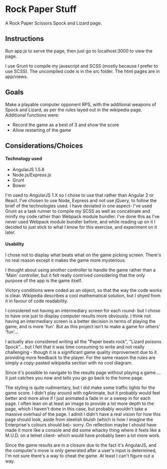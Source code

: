 # Rock Paper Stuff
A Rock Paper Scissors Spock and Lizard page.

## Instructions
Run app.js to serve the page, then just go to localhost:3000 to view the page.

I use Grunt to compile my javascript and SCSS (mostly because I prefer to use SCSS). The uncompiled code is in the src folder. The html pages are in app/views.

## Goals
Make a playable computer opponent RPS, with the additional weapons of Spock and Lizard, as per the rules layed out in the wikipedia page. Additional functions were:
- Record the game as a best of 3 and show the score
- Allow restarting of the game

## Considerations/Choices
#### Technology used
- AngularJS 1.5.8
- Node.js/Express.js
- Grunt
- Bower

I'm used to AngularJS 1.X so I chose to use that rather than Angular 2 or React. I've chosen to use Node, Express and not use jQuery, to follow the brief of the technologies used. I have deviated in one aspect- I've used Grunt as a task runner to compile my SCSS as well as concatinate and minify my code rather than Webpack module bundler. I've done this as I've never used Webpack module bundler before, and while reading up on it I decided to just stick to what I know for this exercise, and experiment on it later.


#### Usability
I chose not to display what beats what on the game picking screen. There's no real reason except it makes the game more mysterious.

I thought about using another controller to handle the game rather than a 'Main' controller, but it felt really contrived considering that the only purpose of the app is the game itself.

Victory conditions were coded as an object, so that the way the code works is clear. Wikipedia describes a cool mathematical solution, but I shyed from it in favour of code readability.

I considered not having an intermediary screen for each round- but I chose to have one just to display computer results more obviously. I think not having an intermediary screen is a better decision in terms of playing the game, and is more 'fun'. But as this project isn't to make a game for others' 'fun'...

I actually also considered writing all the "Paper beats rock", "Lizard poisons Spock"... but I felt that it was time consuming to write and not really challenging - though it is a significant game quality improvement due to it providing more feedback to the player. For the same reason the rules are simply a copy-pasted wikipedia section with no cool diagram.

Since it's possible to navigate to the results page without playing a game.... it just catches you now and tells you go go back to the home page.

The styling is quite rudimentary, but I did make some traffic lights for the game score. I didn't play around with ngAnimate, but it probably would feel better and more alive if I just animated a fade in or a sweep in for each page. I often lean on at least an image to provide a lot more depth to the page, which I haven't done in this case, but probably wouldn't take a massive overhaul of the page. I admit I didn't have a real vision for how this page should look, aside from steelish bluish (which is how I imagine the Enterprise's colours should be)- sorry. On reflection maybe I should have made it more like a console and did some whacky thing where it feels like a M.U.D. on a telnet client- which would have probably been a lot more work.

Since the game results are in a closure due to the fact it's AngularJS, and the computer's move is only generated after a user's input is determined, I'm not sure there's a way to cheat the game. At least I can't figure out a way.
